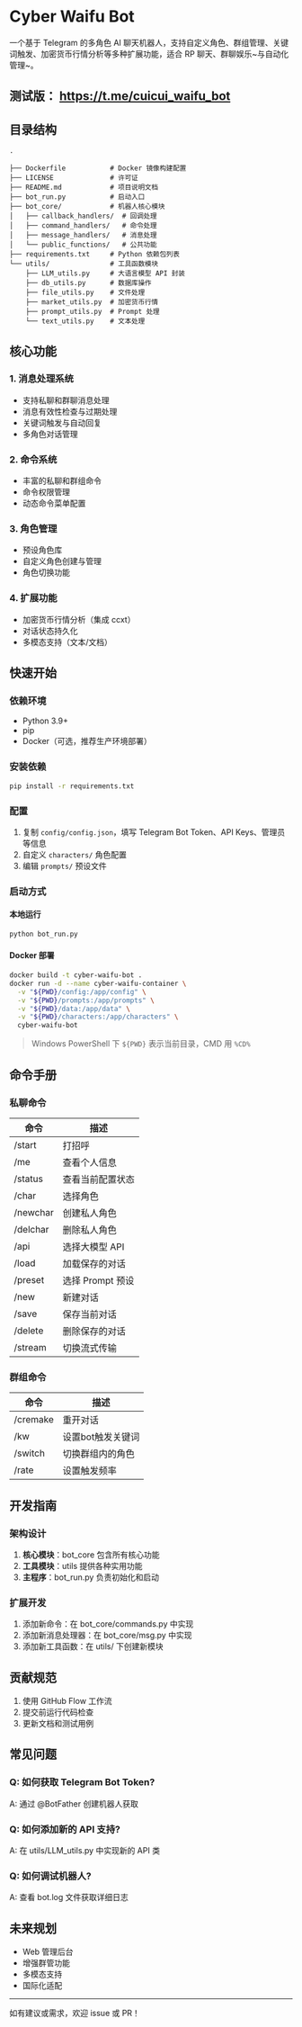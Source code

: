 # Cyber Waifu Bot

一个基于 Telegram 的多角色 AI 聊天机器人，支持自定义角色、群组管理、关键词触发、加密货币行情分析等多种扩展功能，适合 RP 聊天、群聊娱乐~与自动化管理~。

测试版： https://t.me/cuicui_waifu_bot
---

## 目录结构

```
.

├── Dockerfile           # Docker 镜像构建配置
├── LICENSE              # 许可证
├── README.md            # 项目说明文档
├── bot_run.py           # 启动入口
├── bot_core/            # 机器人核心模块
│   ├── callback_handlers/  # 回调处理
│   ├── command_handlers/   # 命令处理
│   ├── message_handlers/   # 消息处理
│   └── public_functions/   # 公共功能
├── requirements.txt     # Python 依赖包列表
└── utils/               # 工具函数模块
    ├── LLM_utils.py     # 大语言模型 API 封装
    ├── db_utils.py      # 数据库操作
    ├── file_utils.py    # 文件处理
    ├── market_utils.py  # 加密货币行情
    ├── prompt_utils.py  # Prompt 处理
    └── text_utils.py    # 文本处理
```

## 核心功能

### 1. 消息处理系统
- 支持私聊和群聊消息处理
- 消息有效性检查与过期处理
- 关键词触发与自动回复
- 多角色对话管理

### 2. 命令系统
- 丰富的私聊和群组命令
- 命令权限管理
- 动态命令菜单配置

### 3. 角色管理
- 预设角色库
- 自定义角色创建与管理
- 角色切换功能

### 4. 扩展功能
- 加密货币行情分析（集成 ccxt）
- 对话状态持久化
- 多模态支持（文本/文档）

## 快速开始

### 依赖环境
- Python 3.9+
- pip
- Docker（可选，推荐生产环境部署）

### 安装依赖

```bash
pip install -r requirements.txt
```

### 配置
1. 复制 `config/config.json`，填写 Telegram Bot Token、API Keys、管理员等信息
2. 自定义 `characters/` 角色配置
3. 编辑 `prompts/` 预设文件

### 启动方式

#### 本地运行
```bash
python bot_run.py
```

#### Docker 部署
```bash
docker build -t cyber-waifu-bot .
docker run -d --name cyber-waifu-container \
  -v "${PWD}/config:/app/config" \
  -v "${PWD}/prompts:/app/prompts" \
  -v "${PWD}/data:/app/data" \
  -v "${PWD}/characters:/app/characters" \
  cyber-waifu-bot
```

> Windows PowerShell 下 `${PWD}` 表示当前目录，CMD 用 `%CD%`

## 命令手册

### 私聊命令
| 命令 | 描述 |
|------|------|
| /start | 打招呼 |
| /me | 查看个人信息 |
| /status | 查看当前配置状态 |
| /char | 选择角色 |
| /newchar | 创建私人角色 |
| /delchar | 删除私人角色 |
| /api | 选择大模型 API |
| /load | 加载保存的对话 |
| /preset | 选择 Prompt 预设 |
| /new | 新建对话 |
| /save | 保存当前对话 |
| /delete | 删除保存的对话 |
| /stream | 切换流式传输 |

### 群组命令
| 命令 | 描述 |
|------|------|
| /cremake | 重开对话 |
| /kw | 设置bot触发关键词 |
| /switch | 切换群组内的角色 |
| /rate | 设置触发频率 |

## 开发指南

### 架构设计
1. **核心模块**：bot_core 包含所有核心功能
2. **工具模块**：utils 提供各种实用功能
3. **主程序**：bot_run.py 负责初始化和启动

### 扩展开发
1. 添加新命令：在 bot_core/commands.py 中实现
2. 添加新消息处理器：在 bot_core/msg.py 中实现
3. 添加新工具函数：在 utils/ 下创建新模块

## 贡献规范
1. 使用 GitHub Flow 工作流
2. 提交前运行代码检查
3. 更新文档和测试用例

## 常见问题

### Q: 如何获取 Telegram Bot Token?
A: 通过 @BotFather 创建机器人获取

### Q: 如何添加新的 API 支持?
A: 在 utils/LLM_utils.py 中实现新的 API 类

### Q: 如何调试机器人?
A: 查看 bot.log 文件获取详细日志

## 未来规划
- Web 管理后台
- 增强群管功能
- 多模态支持
- 国际化适配

---

如有建议或需求，欢迎 issue 或 PR！
